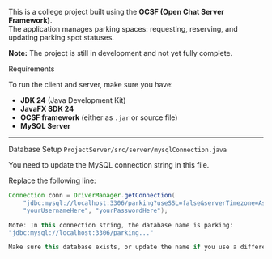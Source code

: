 This is a college project built using the **OCSF (Open Chat Server Framework)**.  
The application manages parking spaces: requesting, reserving, and updating parking spot statuses.

**Note:** The project is still in development and not yet fully complete.

 Requirements

To run the client and server, make sure you have:

- **JDK 24** (Java Development Kit)
- **JavaFX SDK 24**
- **OCSF framework** (either as `.jar` or source file)
- **MySQL Server**

---
Database Setup 
`ProjectServer/src/server/mysqlConnection.java`

You need to update the MySQL connection string in this file.

Replace the following line:

```java
Connection conn = DriverManager.getConnection(
    "jdbc:mysql://localhost:3306/parking?useSSL=false&serverTimezone=Asia/Jerusalem",
    "yourUsernameHere", "yourPasswordHere");

Note: In this connection string, the database name is parking:
"jdbc:mysql://localhost:3306/parking..."

Make sure this database exists, or update the name if you use a different one.
